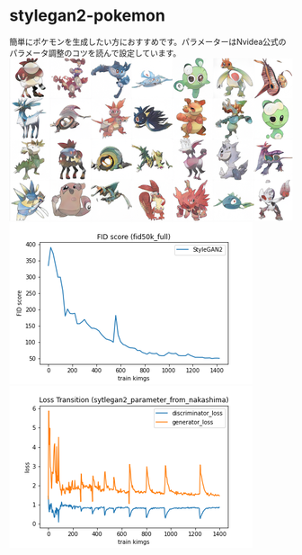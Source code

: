 # stylegan2-pokemon

簡単にポケモンを生成したい方におすすめです。パラメーターはNvidea公式のパラメータ調整のコツを読んで設定しています。
![出力例](stylegan2-generate-pokemon.png)
![出力例](FID-stylegan2.png)
![出力例](stylegan2-loss.png)
